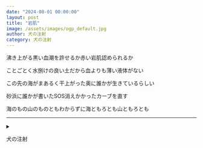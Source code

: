 ```yaml
---
date: "2024-08-01 00:00:00"
layout: post
title: "岩肌"
image: /assets/images/ogp_default.jpg
author: 犬の注射
category: 犬の注射
---
```


<div class="tanka-area"><div class="tanka">
<p>沸き上がる黒い血潮を許せるか赤い岩肌認められるか</p>

<p>ことごとく水捌けの良い土だから血よりも薄い液体がない</p>

<p>この先の海がまあるく干上がった奥に誰かが生きているらしい</p>

<p>砂浜に誰かが書いたSOS消えかかったカーブを直す</p>

<p>海のもの山のものともわからずに海ともろとも山ともろとも</p>

</div></div>

---

<details><summary></summary>
沸き上がる黒い血潮を許せるか赤い岩肌認められるか<br/>
ことごとく水捌けの良い土だから血よりも薄い液体がない<br/>
この先の海がまあるく干上がった奥に誰かが生きているらしい<br/>
砂浜に誰かが書いたSOS消えかかったカーブを直す<br/>
海のもの山のものともわからずに海ともろとも山ともろとも<br/>
<br/>

</details>

犬の注射
